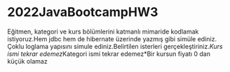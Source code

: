 # 2022JavaBootcampHW3
 Eğitmen, kategori ve kurs bölümlerini katmanlı mimaride kodlamak istiyoruz.Hem jdbc hem de hibernate üzerinde yazmış gibi simüle ediniz. Çoklu loglama yapısını simule ediniz.Belirtilen isterleri gerçekleştiriniz.*Kurs ismi tekrar edemez*Kategori ismi tekrar edemez*Bir kursun fiyatı 0 dan küçük olamaz
